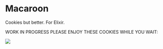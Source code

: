 # Macaroon

Cookies but better. For Elixir.

WORK IN PROGRESS PLEASE ENJOY THESE COOKIES WHILE YOU WAIT:


![](https://p0.piqsels.com/preview/898/221/199/macaron-macarons-pink-dessert.jpg)